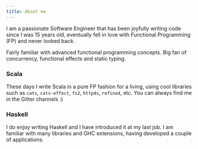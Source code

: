 ```yaml
---
title: About me
---
```


I am a passionate Software Engineer that has been joyfully writing code since I was 15 years old, eventually fell in love with Functional Programming (FP) and never looked back.

Fairly familiar with advanced functional programming concepts. Big fan of concurrency, functional effects and static typing.

### Scala

These days I write Scala in a pure FP fashion for a living, using cool libraries such as `cats`, `cats-effect`, `fs2`, `http4s`, `refined`, etc. You can always find me in the Gitter channels :)

### Haskell

I do enjoy writing Haskell and I have introduced it at my last job. I am familiar with many libraries and GHC extensions, having developed a couple of applications.
